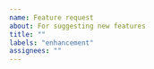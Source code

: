 ```yaml
---
name: Feature request
about: For suggesting new features
title: ""
labels: "enhancement"
assignees: ""
---
```


<!--
IF UNSURE, ASSUME YOUR ISSUE IS A BUG-REPORT, NOT A FEATURE REQUEST

IF I DON'T THINK THIS IS A FEATURE REQUEST I WILL CLOSE IT WITHOUT COMMENT
-->
